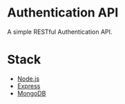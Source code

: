 # Authentication API

A simple RESTful Authentication API.

# Stack

* [Node.js](https://nodejs.org/en/)
* [Express](https://expressjs.com/)
* [MongoDB](https://www.mongodb.com/)